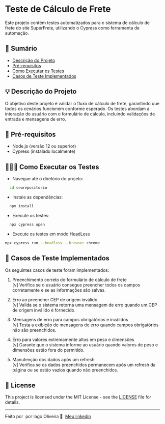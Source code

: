 # Teste de Cálculo de Frete

Este projeto contém testes automatizados para o sistema de cálculo de frete do site SuperFrete, utilizando o Cypress como ferramenta de automação.

## 📌 Sumário

- [Descrição do Projeto](#descrição-do-projeto)
- [Pré-requisitos](#pré-requisitos)
- [Como Executar os Testes](#como-executar-os-testes)
- [Casos de Teste Implementados](#casos-de-teste-implementados)

## 💡 Descrição do Projeto

O objetivo deste projeto é validar o fluxo de cálculo de frete, garantindo que todos os cenários funcionem conforme esperado. Os testes abordam a interação do usuário com o formulário de cálculo, incluindo validações de entrada e mensagens de erro.

## 🚀 Pré-requisitos

- Node.js (versão 12 ou superior)
- Cypress (instalado localmente)

## 👨🏻‍💻 Como Executar os Testes

- Navegue até o diretório do projeto:

```bash
  cd seurepositorio
```
- Instale as dependências:

```bash
  npm install
```

- Execute os testes:

```bash
  npx cypress open
```

- Execute os testes em modo HeadLess

```bash
npx cypress run --headless --browser chrome
```


## 📌 Casos de Teste Implementados

Os seguintes casos de teste foram implementados:

1. Preenchimento correto do formulário de cálculo de frete <br/>
[v] Verifica se o usuário consegue preencher todos os campos corretamente e se as informações são salvas.

2. Erro ao preencher CEP de origem inválido. <br/>
[v] Valida se o sistema retorna uma mensagem de erro quando um CEP de origem inválido é fornecido.

3. Mensagens de erro para campos obrigatórios e inválidos <br/>
[v] Testa a exibição de mensagens de erro quando campos obrigatórios não são preenchidos.

4. Erro para valores extremamente altos em peso e dimensões <br/>
[v] Garante que o sistema informe ao usuário quando valores de peso e dimensões estão fora do permitido.

5. Manutenção dos dados após um refresh <br/>
[v] Verifica se os dados preenchidos permanecem após um refresh da página ou se estão vazios quando não preenchidos.

## 📝 License

This project is licensed under the MIT License - see the [LICENSE](LICENSE) file for details.

---

Feito por &nbsp;por Iago Oliveira 👋 &nbsp;[Meu linkedin](https://www.linkedin.com/in/iago-guedess/)
